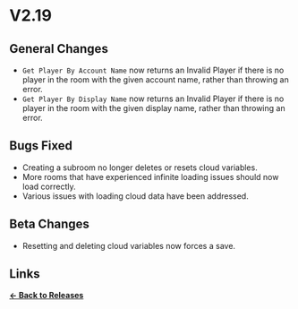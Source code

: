 # V2.19

## General Changes

- `Get Player By Account Name` now returns an Invalid Player if there is no player in the room with the given account name, rather than throwing an error.
- `Get Player By Display Name` now returns an Invalid Player if there is no player in the room with the given display name, rather than throwing an error.

## Bugs Fixed

- Creating a subroom no longer deletes or resets cloud variables.
- More rooms that have experienced infinite loading issues should now load correctly.
- Various issues with loading cloud data have been addressed.

## Beta Changes

- Resetting and deleting cloud variables now forces a save.

## Links

**[<- Back to Releases](./)**
